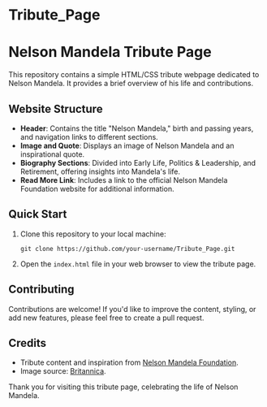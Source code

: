 # Tribute_Page
# Nelson Mandela Tribute Page

This repository contains a simple HTML/CSS tribute webpage dedicated to Nelson Mandela. It provides a brief overview of his life and contributions.

## Website Structure

- **Header**: Contains the title "Nelson Mandela," birth and passing years, and navigation links to different sections.
- **Image and Quote**: Displays an image of Nelson Mandela and an inspirational quote.
- **Biography Sections**: Divided into Early Life, Politics & Leadership, and Retirement, offering insights into Mandela's life.
- **Read More Link**: Includes a link to the official Nelson Mandela Foundation website for additional information.

## Quick Start

1. Clone this repository to your local machine:
   ```
   git clone https://github.com/your-username/Tribute_Page.git
   ```

2. Open the `index.html` file in your web browser to view the tribute page.

## Contributing

Contributions are welcome! If you'd like to improve the content, styling, or add new features, please feel free to create a pull request.

## Credits

- Tribute content and inspiration from [Nelson Mandela Foundation](https://www.nelsonmandela.org/content/page/biography).
- Image source: [Britannica](https://cdn.britannica.com/93/173193-131-3EE3B458/Nelson-Mandela-South-African.jpg).

Thank you for visiting this tribute page, celebrating the life of Nelson Mandela.
